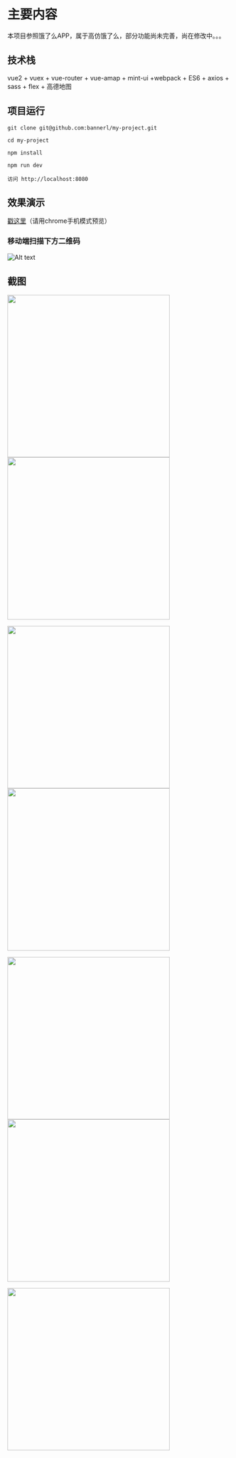 # 主要内容
  本项目参照饿了么APP，属于高仿饿了么，部分功能尚未完善，尚在修改中。。。
  
 
## 技术栈
 vue2 + vuex + vue-router + vue-amap + mint-ui +webpack + ES6 + axios + sass + flex + 高德地图 
 
## 项目运行
    git clone git@github.com:bannerl/my-project.git

    cd my-project

    npm install
    
    npm run dev

    访问 http://localhost:8080
    
## 效果演示
  [戳这里](http://122.112.239.212:8080/#/index)（请用chrome手机模式预览）
    
### 移动端扫描下方二维码
 ![Alt text](./img/erweima.png)

## 截图
  <img src="./img/index.jpg" width="365" /> <img src="./img/user.jpg" width="365" />
  
  <img src="./img/order.jpg" width="365" /> <img src="./img/address.jpg" width="365" />
  
  <img src="./img/shop.jpg" width="365" /> <img src="./img/user-1.jpg" width="365" />
  
  <img src="./img/user-1.jpg" width="365" />
